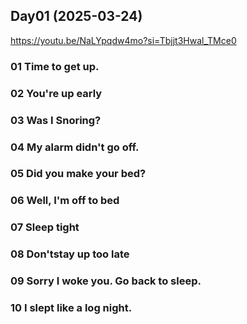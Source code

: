 ## Day01 (2025-03-24)
https://youtu.be/NaLYpqdw4mo?si=Tbjjt3Hwal_TMce0

### 01 Time to get up.

### 02 You're up early

### 03 Was I Snoring?

### 04 My alarm didn't go off. 

### 05 Did you make your bed? 

### 06 Well, I'm off to bed 

### 07 Sleep tight

### 08 Don'tstay up too late

### 09 Sorry I woke you. Go back to sleep.

### 10 I slept like a log night.



